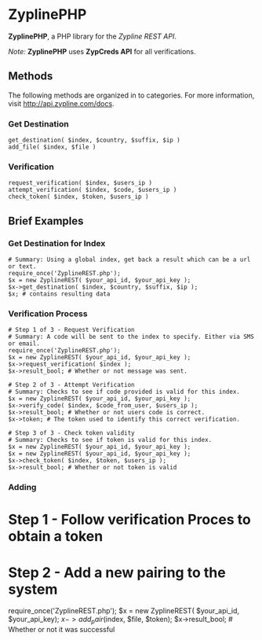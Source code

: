 # ZyplinePHP

**ZyplinePHP**, a PHP library for the *Zypline REST API*.

*Note:* **ZyplinePHP** uses **ZypCreds API** for all verifications.

## Methods
The following methods are organized in to categories.
For more information, visit <http://api.zypline.com/docs>.

### Get Destination
	get_destination( $index, $country, $suffix, $ip )
	add_file( $index, $file )

### Verification
	request_verification( $index, $users_ip )
	attempt_verification( $index, $code, $users_ip )
	check_token( $index, $token, $users_ip )

## Brief Examples

### Get Destination for Index
	# Summary: Using a global index, get back a result which can be a url or text.
	require_once('ZyplineREST.php');
	$x = new ZyplineREST( $your_api_id, $your_api_key );
	$x->get_destination( $index, $country, $suffix, $ip );
	$x; # contains resulting data

### Verification Process
	# Step 1 of 3 - Request Verification
	# Summary: A code will be sent to the index to specify. Either via SMS or email.
	require_once('ZyplineREST.php');
	$x = new ZyplineREST( $your_api_id, $your_api_key );
	$x->request_verification( $index );
	$x->result_bool; # Whether or not message was sent.

	# Step 2 of 3 - Attempt Verification
	# Summary: Checks to see if code provided is valid for this index.
	$x = new ZyplineREST( $your_api_id, $your_api_key );
	$x->verify_code( $index, $code_from_user, $users_ip );
	$x->result_bool; # Whether or not users code is correct.
	$x->token; # The token used to identify this correct verification.

	# Step 3 of 3 - Check token validity
	# Summary: Checks to see if token is valid for this index.
	$x = new ZyplineREST( $your_api_id, $your_api_key );
	$x = new ZyplineREST( $your_api_id, $your_api_key );
	$x->check_token( $index, $token, $users_ip );
	$x->result_bool; # Whether or not token is valid

### Adding
# Step 1 - Follow verification Proces to obtain a token
# Step 2 - Add a new pairing to the system
require_once('ZyplineREST.php');
$x = new ZyplineREST( $your_api_id, $your_api_key);
$x->add_pair($index, $file, $token);
$x->result_bool; # Whether or not it was successful
